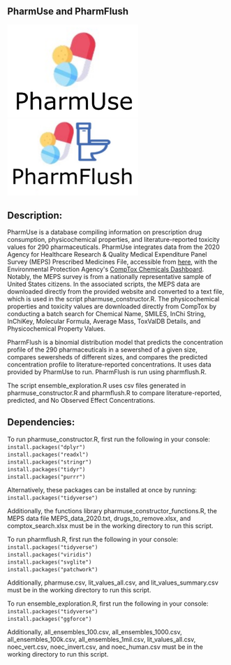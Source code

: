 ## PharmUse and PharmFlush
<img src="pharmuse.png" alt="PharmUse logo" width="300">
<img src="pharmflush.png" alt="PharmFlush logo" width="300">

## Description:
PharmUse is a database compiling information on prescription drug consumption, physicochemical properties,
and literature-reported toxicity values for 290 pharmaceuticals. PharmUse integrates data from the 2020
Agency for Healthcare Research & Quality Medical Expenditure Panel Survey (MEPS) Prescribed Medicines File,
accessible from [here](https://meps.ahrq.gov/mepsweb/data_stats/download_data_files_detail.jsp?cboPufNumber=HC-220A),
with the Environmental Protection Agency's [CompTox Chemicals Dashboard](https://comptox.epa.gov/dashboard/). Notably,
the MEPS survey is from a nationally representative sample of United States citizens. In the associated scripts, the MEPS
data are downloaded directly from the provided website and converted to a text file, which is used in the script pharmuse_constructor.R.
The physicochemical properties and toxicity values are downloaded directly from CompTox by conducting a batch search for Chemical Name, SMILES,
InChi String, InChiKey, Molecular Formula, Average Mass, ToxValDB Details, and Physicochemical Property Values. 

PharmFlush is a binomial distribution model that predicts the concentration profile of the 290 pharmaceuticals in a sewershed of a given size, compares
sewersheds of different sizes, and compares the predicted concentration profile to literature-reported concentrations. It uses data provided by
PharmUse to run. PharmFlush is run using pharmflush.R.

The script ensemble_exploration.R uses csv files generated in pharmuse_constructor.R and pharmflush.R to compare literature-reported, predicted, and 
No Observed Effect Concentrations.

## Dependencies:
To run pharmuse_constructor.R, first run the following in your console:  
`install.packages("dplyr")`  
`install.packages("readxl")`    
`install.packages("stringr")`    
`install.packages("tidyr")`  
`install.packages("purrr")`

Alternatively, these packages can be installed at once by running:  
`install.packages("tidyverse")`

Additionally, the functions library pharmuse_constructor_functions.R, the MEPS data file MEPS_data_2020.txt, drugs_to_remove.xlsx, and comptox_search.xlsx
must be in the working directory to run this script.

To run pharmflush.R, first run the following in your console:  
`install.packages("tidyverse")`  
`install.packages("viridis")`  
`install.packages("svglite")`  
`install.packages("patchwork")`  

Additionally, pharmuse.csv, lit_values_all.csv, and lit_values_summary.csv must be in the working directory to run this script.

To run ensemble_exploration.R, first run the following in your console:  
`install.packages("tidyverse")`  
`install.packages("ggforce")`  

Additionally, all_ensembles_100.csv, all_ensembles_1000.csv, all_ensembles_100k.csv, all_ensembles_1mil.csv, lit_values_all.csv, noec_vert.csv, noec_invert.csv,
and noec_human.csv must be in the working directory to run this script.
